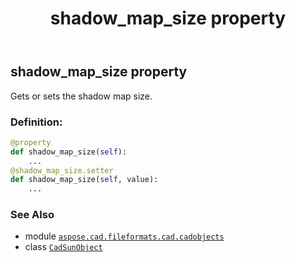 ﻿---
title: shadow_map_size property
second_title: Aspose.CAD for Python via .NET API References
description: 
type: docs
weight: 200
url: /python-net/aspose.cad.fileformats.cad.cadobjects/cadsunobject/shadow_map_size/
is_root: false
---

## shadow_map_size property


Gets or sets the shadow map size.
### Definition:
```python
@property
def shadow_map_size(self):
    ...
@shadow_map_size.setter
def shadow_map_size(self, value):
    ...
```

### See Also
* module [`aspose.cad.fileformats.cad.cadobjects`](../../)
* class [`CadSunObject`](/cad/python-net/aspose.cad.fileformats.cad.cadobjects/cadsunobject)
